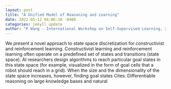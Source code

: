 ```yaml
--- 
layout: post 
title: "A Unified Model of Reasoning and Learning" 
date: 2022-05-12 04:06:18 -0400 
categories: jekyll update 
author: "P Wang - International Workshop on Self-Supervised Learning, 2022" 
--- 
```

We present a novel approach to state space discretization for constructivist and reinforcement learning. Constructivist learning and reinforcement learning often operate on a predefined set of states and transitions (state space). AI researchers design algorithms to reach particular goal states in this state space (for example, visualized in the form of goal cells that a robot should reach in a grid). When the size and the dimensionality of the state space increases, however, finding goal states Cites: Differentiable reasoning on large knowledge bases and natural